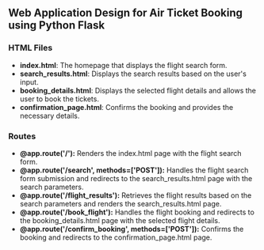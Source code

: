 ## Web Application Design for Air Ticket Booking using Python Flask

### HTML Files

- **index.html**: The homepage that displays the flight search form.
- **search_results.html**: Displays the search results based on the user's input.
- **booking_details.html**: Displays the selected flight details and allows the user to book the tickets.
- **confirmation_page.html**: Confirms the booking and provides the necessary details.

### Routes

- **@app.route('/'):** Renders the index.html page with the flight search form.
- **@app.route('/search', methods=['POST']):** Handles the flight search form submission and redirects to the search_results.html page with the search parameters.
- **@app.route('/flight_results'):** Retrieves the flight results based on the search parameters and renders the search_results.html page.
- **@app.route('/book_flight'):** Handles the flight booking and redirects to the booking_details.html page with the selected flight details.
- **@app.route('/confirm_booking', methods=['POST']):** Confirms the booking and redirects to the confirmation_page.html page.